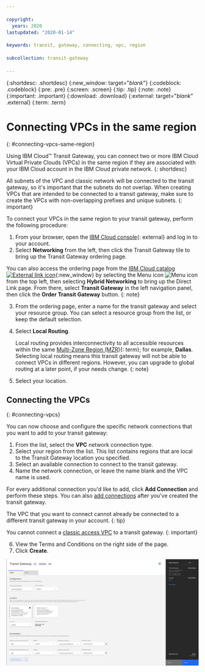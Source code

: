 ```yaml
---

copyright:
  years: 2020
lastupdated: "2020-01-14"

keywords: transit, gateway, connecting, vpc, region

subcollection: transit-gateway

---
```


{:shortdesc: .shortdesc}
{:new_window: target="_blank_"}
{:codeblock: .codeblock}
{:pre: .pre}
{:screen: .screen}
{:tip: .tip}
{:note: .note}
{:important: .important}
{:download: .download}
{:external: target="_blank_" .external}
{:term: .term}

# Connecting VPCs in the same region
{: #connecting-vpcs-same-region}

Using IBM Cloud™ Transit Gateway, you can connect two or more IBM Cloud Virtual Private Clouds (VPCs) in the same region if they are associated with your IBM Cloud account in the IBM Cloud private network.
{: shortdesc}

All subnets of the VPC and classic network will be connected to the transit gateway, so it's important that the subnets do not overlap. When creating VPCs that are intended to be connected to a transit gateway, make sure to create the VPCs with non-overlapping prefixes and unique subnets.
{: important}

To connect your VPCs in the same region to your transit gateway, perform the following procedure:

1. From your browser, open the [IBM Cloud console](https://cloud.ibm.com/catalog){: external} and log in to your account.
2. Select **Networking** from the left, then click the Transit Gateway tile to bring up the Transit Gateway ordering page.

You can also access the ordering page from the [IBM Cloud catalog ![External link icon](../../icons/launch-glyph.svg "External link icon")](https://cloud.ibm.com){:new_window} by selecting the Menu icon ![Menu icon](../../icons/icon_hamburger.svg) from the top left, then selecting **Hybrid Networking** to bring up the Direct Link page. From there, select **Transit Gateway** in the left navigation panel, then click the **Order Transit Gateway** button.
{: note}

3. From the ordering page, enter a name for the transit gateway and select your resource group. You can select a resource group from the list, or keep the default selection.
4. Select **Local Routing**.

   Local routing provides interconnectivity to all accessible resources within the same [Multi-Zone Region (MZR)](#x9774820){: term}; for example, **Dallas**. Selecting local routing means this transit gateway will not be able to connect VPCs in different regions. However, you can upgrade to global routing at a later point, if your needs change.
   {: note}

5. Select your location.

## Connecting the VPCs
{: #connecting-vpcs}

You can now choose and configure the specific network connections that you want to add to your transit gateway:
1. From the list, select the **VPC** network connection type.
2. Select your region from the list. This list contains regions that are local to the Transit Gateway location you specified.
3. Select an available connection to connect to the transit gateway.
4. Name the network connection, or leave the name blank and the VPC name is used.

  For every additional connection you'd like to add, click **Add Connection** and perform these steps. You can also [add connections](/docs/infrastructure/transit-gateway?topic=transit-gateway-adding-connections) after you've created the transit gateway.

  The VPC that you want to connect cannot already be connected to a different transit gateway in your account.
  {: tip}

  You cannot connect a [classic access VPC](/docs/vpc?topic=vpc-setting-up-access-to-classic-infrastructure) to a transit gateway.
  {: important}

6. View the Terms and Conditions on the right side of the page.
7. Click **Create**.  

![Connect Local VPCs](images/3-connectLocalVPCs.png "Connect Local VPCs")
